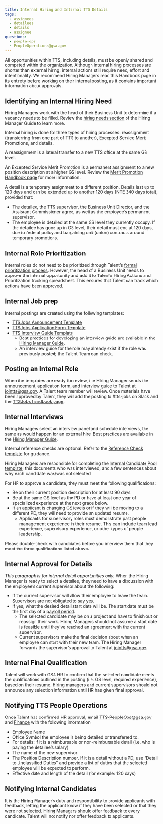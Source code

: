```yaml
---
title: Internal Hiring and Internal TTS Details
tags:
  - assignees
  - detailees
  - details
  - assignee
questions:
  - people-ops
  - PeopleOperations@gsa.gov
---
```


All opportunities within TTS, including details, must be openly shared and competed within the organization. Although internal hiring processes are shorter than external hiring, internal actions still require need, effort and intentionality. We recommend Hiring Managers read this Handbook page in its entirety before working on their internal posting, as it contains important information about approvals.

## Identifying an Internal Hiring Need
Hiring Managers work with the head of their Business Unit to determine if a vacancy needs to be filled. Review the [hiring needs section](https://docs.google.com/document/d/1HDZYwc8E5_WepNvj55sqa3gc3W1NkHpd_110mSyD6RQ/edit#bookmark=id.7wigkxq4jm1i) of the Hiring Manager Guide to learn more. 

Internal hiring is done for three types of hiring processes: reassignment (transferring from one part of TTS to another), Excepted Service Merit Promotions, and details. 

A reassignment is a lateral transfer to a new TTS office at the same GS level.

An Excepted Service Merit Promotion is a permanent assignment to a new position description at a higher GS level. Review the [Merit Promotion Handbook page]({{site.baseurl}}/promotions/) for more information.

A detail is a temporary assignment to a different position. Details last up to 120 days and can be extended up to another 120 days (NTE 240 days total), provided that:
* The detailee, the TTS supervisor, the Business Unit Director, and the Assistant Commissioner agree, as well as the employee’s permanent supervisor.   
* The employee is detailed at the same GS level they currently occupy. If the detailee has gone up in GS level, their detail must end at 120 days, due to federal policy and bargaining unit (union) contracts around temporary promotions. 

## Internal Role Prioritization
Internal roles do not need to be prioritized through Talent’s [formal prioritization process](https://docs.google.com/document/d/1V-7IyFIlLifgRg89TNKTS5oisOF-QdAZsWYCy7ot7AA/edit). However, the head of a Business Unit needs to approve the internal opportunity and add it to Talent’s Hiring Actions and Prioritization tracking spreadsheet. This ensures that Talent can track which actions have been approved.

## Internal Job prep
Internal postings are created using the following templates:
* [TTSJobs Announcement Template](https://docs.google.com/document/d/1YIliZcF8dhqs4GzBAKYj5niqdgcN4tggTTDl3zeIOO8/edit)
* [TTSJobs Application Form Template](https://docs.google.com/forms/d/1kpsTvpfCBox7ksQtX9VjQQdjkflPGCdKIZK-a9nUDPU/edit)
* [TTS Interview Guide Template](https://docs.google.com/document/d/1GCVgMUBS-Hi7STLdWO6Ci47LXbYCz85U2kpVA71AZLc/edit)
  * Best practices for developing an interview guide are available in the [Hiring Manager Guide](https://docs.google.com/document/d/1HDZYwc8E5_WepNvj55sqa3gc3W1NkHpd_110mSyD6RQ/edit#).
  * An interview guide for the role may already exist if the role was previously posted; the Talent Team can check.
  
## Posting an Internal Role
When the templates are ready for review, the Hiring Manager sends the announcement, application form, and interview guide to Talent at [jointts@gsa.gov](mailto:jointts@gsa.gov). A Talent team member will review. Once materials have been approved by Talent, they will add the posting to #tts-jobs on Slack and the [TTSJobs handbook page]({{site.baseurl}}/ttsjobs/). 

## Internal Interviews 
Hiring Managers select an interview panel and schedule interviews, the same as would happen for an external hire. Best practices are available in the [Hiring Manager Guide](https://docs.google.com/document/d/1HDZYwc8E5_WepNvj55sqa3gc3W1NkHpd_110mSyD6RQ/edit).

Internal reference checks are optional. Refer to the [Reference Check template](https://docs.google.com/document/d/1QL6711NSv3nsIlN_3Rc7DFk8Apubyy8ugQHAAEWRWgc/edit) for guidance.

Hiring Managers are responsible for completing the [Internal Candidate Pool template](https://docs.google.com/spreadsheets/d/1EN3iLUmmDQ4iX5k-AsDsUPUd_igrEy3BEtlIs5KM59w/edit); this documents who was interviewed, and a few sentences about why each candidate was/was not selected.

For HR to approve a candidate, they must meet the following qualifications:
* Be on their current position description for at least 90 days
* Be at the same GS level as the PD or have at least one year of specialized experience at the next grade below.
* If an applicant is changing GS levels or if they will be moving to a different PD, they will need to provide an updated resume.
  * Applicants for supervisory roles must demonstrate past people management experience in their resume. This can include team lead experience, supervisory experience, or other types of people leadership. 

Please double-check with candidates before you interview them that they meet the three qualifications listed above.

## Internal Approval for Details

*This paragraph is for internal detail opportunities only.* When the Hiring Manager is ready to select a detailee, they need to have a discussion with the employee’s current supervisor about the following:
* If the current supervisor will allow their employee to leave the team. Supervisors are not obligated to say yes.
* If yes, what the desired detail start date will be. The start date must be the first day of a [payroll period](https://www.gsa.gov/buying-selling/purchasing-programs/shared-services/payroll-shared-services/payroll-calendars).
  * The selected candidate may be on a project and have to finish out or reassign their work. Hiring Managers should not assume a start date is feasible until they’ve reached an agreement with the current supervisor.
  * Current supervisors make the final decision about when an employee can start with their new team.
The Hiring Manager forwards the supervisor’s approval to Talent at [jointts@gsa.gov](mailto:jointts@gsa.gov).

## Internal Final Qualification
Talent will work with GSA HR to confirm that the selected candidate meets the qualifications outlined in the posting (i.e. GS level, required experience), based on their resume. Hiring managers and current supervisors should not announce any selection information until HR has given final approval. 

## Notifying TTS People Operations

Once Talent has confirmed HR approval, email [TTS-PeopleOps@gsa.gov](mailto:TTS-PeopleOps@gsa.gov) and [Finance](mailto:18F-Finance-CS@gsa.gov) with the following information:
* Employee Name
* Office Symbol the employee is being detailed or transferred to.
* For details: if it is a reimbursable or non-reimbursable detail (i.e. who is paying the detailee’s salary) 
* The name of the new supervisor
* The Position Description number. If it is a detail without a PD, use “Detail to Unclassified Duties” and provide a list of duties that the selected employee will be expected to perform.
* Effective date and length of the detail (for example: 120 days)

## Notifying Internal Candidates
It is the Hiring Manager’s duty and responsibility to provide applicants with feedback, letting the applicant know if they have been selected or that they were not selected. Hiring Managers should offer feedback to every candidate. Talent will not notify nor offer feedback to applicants.
